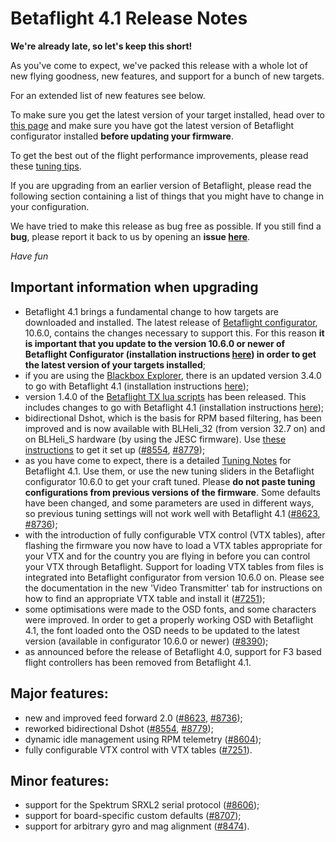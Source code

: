 # Betaflight 4.1 Release Notes

**We're already late, so let's keep this short!**

As you've come to expect, we've packed this release with a whole lot of new flying goodness, new features, and support for a bunch of new targets.

For an extended list of new features see below.


To make sure you get the latest version of your target installed, head over to [this page](https://github.com/betaflight/betaflight-configurator/releases) and make sure you have got the latest version of Betaflight configurator installed **before updating your firmware**.

To get the best out of the flight performance improvements, please read these [tuning tips](/docs/tuning/4.1-Tuning-Notes).

If you are upgrading from an earlier version of Betaflight, please read the following section containing a list of things that you might have to change in your configuration.


We have tried to make this release as bug free as possible. If you still find a **bug**, please report it back to us by opening an **issue [here](https://github.com/betaflight/betaflight/issues)**.

_Have fun_


## Important information when upgrading

- Betaflight 4.1 brings a fundamental change to how targets are downloaded and installed. The latest release of [Betaflight configurator](https://github.com/betaflight/betaflight-configurator/releases), 10.6.0, contains the changes necessary to support this. For this reason **it is important that you update to the version 10.6.0 or newer of Betaflight Configurator (installation instructions [here](https://github.com/betaflight/betaflight-configurator#installation)) in order to get the latest version of your targets installed**;
- if you are using the [Blackbox Explorer](https://github.com/betaflight/blackbox-log-viewer/releases), there is an updated version 3.4.0 to go with Betaflight 4.1 (installation instructions [here](https://github.com/betaflight/blackbox-log-viewer#installation));
- version 1.4.0 of the [Betaflight TX lua scripts](https://github.com/betaflight/betaflight-tx-lua-scripts/releases) has been released. This includes changes to go with Betaflight 4.1 (installation instructions [here](https://github.com/betaflight/betaflight-tx-lua-scripts#installing));
- bidirectional Dshot, which is the basis for RPM based filtering, has been improved and is now available with BLHeli\_32 (from version 32.7 on) and on BLHeli\_S hardware (by using the JESC firmware). Use [these instructions](/docs/wiki/guides/Bidirectional-DSHOT-and-RPM-Filter) to get it set up ([#8554](https://github.com/betaflight/betaflight/pull/8554), [#8779](https://github.com/betaflight/betaflight/pull/8779));
- as you have come to expect, there is a detailed [Tuning Notes](/docs/tuning/4.1-Tuning-Notes) for Betaflight 4.1. Use them, or use the new tuning sliders in the Betaflight configurator 10.6.0 to get your craft tuned. Please **do not paste tuning configurations from previous versions of the firmware**. Some defaults have been changed, and some parameters are used in different ways, so previous tuning settings will not work well with Betaflight 4.1 ([#8623](https://github.com/betaflight/betaflight/pull/8623), [#8736](https://github.com/betaflight/betaflight/pull/8736));
- with the introduction of fully configurable VTX control (VTX tables), after flashing the firmware you now have to load a VTX tables appropriate for your VTX and for the country you are flying in before you can control your VTX through Betaflight. Support for loading VTX tables from files is integrated into Betaflight configurator from version 10.6.0 on. Please see the documentation in the new 'Video Transmitter' tab for instructions on how to find an appropriate VTX table and install it ([#7251](https://github.com/betaflight/betaflight/pull/7251));
- some optimisations were made to the OSD fonts, and some characters were improved. In order to get a properly working OSD with Betaflight 4.1, the font loaded onto the OSD needs to be updated to the latest version (available in configurator 10.6.0 or newer) ([#8390](https://github.com/betaflight/betaflight/pull/8390));
- as announced before the release of Betaflight 4.0, support for F3 based flight controllers has been removed from Betaflight 4.1.


## Major features:

- new and improved feed forward 2.0 ([#8623](https://github.com/betaflight/betaflight/pull/8623), [#8736](https://github.com/betaflight/betaflight/pull/8736));
- reworked bidirectional Dshot ([#8554](https://github.com/betaflight/betaflight/pull/8554), [#8779](https://github.com/betaflight/betaflight/pull/8779));
- dynamic idle management using RPM telemetry ([#8604](https://github.com/betaflight/betaflight/pull/8604));
- fully configurable VTX control with VTX tables ([#7251](https://github.com/betaflight/betaflight/pull/7251)).

 
## Minor features:

- support for the Spektrum SRXL2 serial protocol ([#8606](https://github.com/betaflight/betaflight/pull/8606));
- support for board-specific custom defaults ([#8707](https://github.com/betaflight/betaflight/pull/8707));
- support for arbitrary gyro and mag alignment ([#8474](https://github.com/betaflight/betaflight/pull/8474)).
